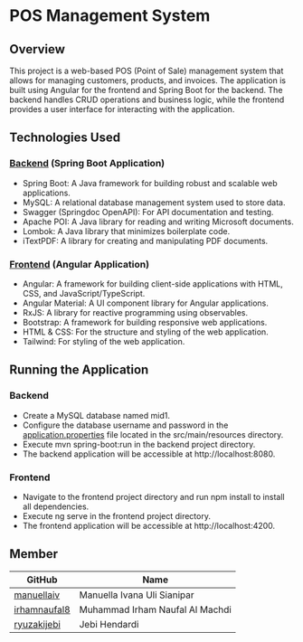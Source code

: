# POS Management System

## Overview
This project is a web-based POS (Point of Sale) management system that allows for managing customers, products, and invoices. The application is built using Angular for the frontend and Spring Boot for the backend. The backend handles CRUD operations and business logic, while the frontend provides a user interface for interacting with the application.

## Technologies Used
### [Backend](backend) (Spring Boot Application)
- Spring Boot: A Java framework for building robust and scalable web applications.
- MySQL: A relational database management system used to store data.
- Swagger (Springdoc OpenAPI): For API documentation and testing.
- Apache POI: A Java library for reading and writing Microsoft documents.
- Lombok: A Java library that minimizes boilerplate code.
- iTextPDF: A library for creating and manipulating PDF documents.

### [Frontend](frontend) (Angular Application)
- Angular: A framework for building client-side applications with HTML, CSS, and JavaScript/TypeScript.
- Angular Material: A UI component library for Angular applications.
- RxJS: A library for reactive programming using observables.
- Bootstrap: A framework for building responsive web applications.
- HTML & CSS: For the structure and styling of the web application.
- Tailwind: For styling of the web application.

## Running the Application
### Backend
- Create a MySQL database named mid1.
- Configure the database username and password in the [application.properties](backend/src/main/resources/application.properties) file located in the src/main/resources directory.
- Execute mvn spring-boot:run in the backend project directory.
- The backend application will be accessible at http://localhost:8080.

### Frontend
- Navigate to the frontend project directory and run npm install to install all dependencies.
- Execute ng serve in the frontend project directory.
- The frontend application will be accessible at http://localhost:4200.

## Member
| GitHub                                                               | Name                            |
|----------------------------------------------------------------------|---------------------------------|
| [manuellaiv](https://github.com/manuellaiv)                          | Manuella Ivana Uli Sianipar     |
| [irhamnaufal8](https://github.com/irhamnaufal8)                      | Muhammad Irham Naufal Al Machdi |
| [ryuzakijebi](https://github.com/ryuzakijebi)                                              | Jebi Hendardi                   |